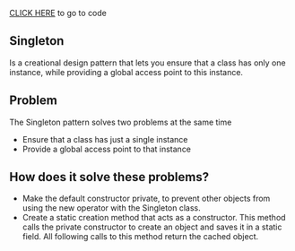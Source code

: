 [CLICK HERE](App.java) to go to code
## Singleton 
Is a creational design pattern that lets you ensure that a class has only one instance, while providing a global access point to this instance.

## Problem
The Singleton pattern solves two problems at the same time

* Ensure that a class has just a single instance
* Provide a global access point to that instance

## How does it solve these problems?
* Make the default constructor private, to prevent other objects from using the new operator with the Singleton class.
* Create a static creation method that acts as a constructor. This method calls the private constructor to create an object and saves it in a static field. All following calls to this method return the cached object.